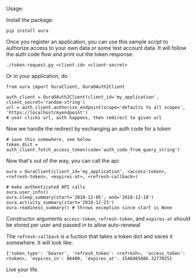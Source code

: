 
Usage:

Install the package:

```
pip install oura
```

Once you register an application, you can use this sample script to authorize access to your own data or some test account data. It will follow the auth code flow and print out the token response. 
```
./token-request.py <client-id> <client-secret>
``` 

Or in your application, do
```
from oura import OuraClient, OuraOAuth2Client

auth_client = OuraOAuth2Client(client_id='my_application', client_secret='random-string')
url = auth_client.authorize_endpoint(scope='defaults to all scopes', 'https://localhost/myendpoint')
# user clicks url, auth happens, then redirect to given url
```

Now we handle the redirect by exchanging an auth code for a token

```
# save this somewhere, see below
token_dict = auth_client.fetch_access_token(code='auth_code_from_query_string')
```

Now that's out of the way, you can call the api:
```
oura = OuraClient(client_id='my_application', <access-token>, <refresh-token>, <expires-at>, <refresh-callback>)

# make authenticated API calls
oura.user_info()
oura.sleep_summary(start='2018-12-05', end='2018-12-10')
oura.activity_summary(start='2018-12-25')
oura.readiness_summary() # throws exception since start is None
```

Constructor arguments `access-token`, `refresh-token`, and `expires-at` should be stored per user and passed in to allow auto-renewal

The `refresh-callback` is a fuction that takes a token dict and saves it somewhere. It will look like:
```
{'token_type': 'bearer', 'refresh_token': <refresh>, 'access_token': <token>, 'expires_in': 86400, 'expires_at': 1546485086.3277025}
```

Live your life.
